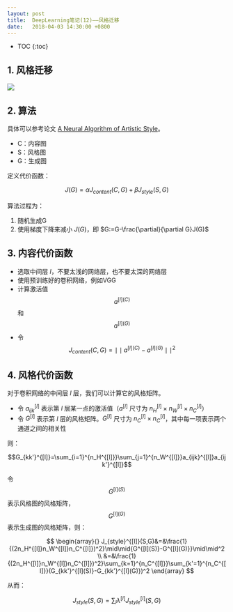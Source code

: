 ```yaml
---
layout: post
title:  DeepLearning笔记(12)——风格迁移
date:   2018-04-03 14:30:00 +0800
---
```


* TOC
{:toc}

## 1. 风格迁移

![]({{site.baseurl}}/images/2018/04/03/12-1.png)

## 2. 算法

具体可以参考论文 [A Neural Algorithm of Artistic Style](https://arxiv.org/abs/1508.06576)。

- C：内容图
- S：风格图
- G：生成图

定义代价函数：

$$J(G)=\alpha J_{content}(C,G)+\beta J_{style}(S,G)$$

算法过程为：

1. 随机生成G
2. 使用梯度下降来减小 $J(G)$，即 $G:=G-\frac{\partial}{\partial G}J(G)$

## 3. 内容代价函数

- 选取中间层 $l$，不要太浅的网络层，也不要太深的网络层
- 使用预训练好的卷积网络，例如VGG
- 计算激活值 $$a^{[l](C)}$$ 和 $$a^{[l](G)}$$
- 令 $$J_{content}(C,G)=\mid\mid{a^{[l](C)}-a^{[l](G)}}\mid\mid^2$$

## 4. 风格代价函数

对于卷积网络的中间层 $l$ 层，我们可以计算它的风格矩阵。

- 令 $a_{ijk}^{[l]}$ 表示第 $l$ 层某一点的激活值（$a^{[l]}$ 尺寸为 $n_H^{[l]} \times n_W^{[l]} \times n_C^{[l]}$）
- 令 $G^{[l]}$ 表示第 $l$ 层的风格矩阵。$G^{[l]}$ 尺寸为 $n_C^{[l]} \times n_C^{[l]}$，其中每一项表示两个通道之间的相关性

则：

$$G_{kk'}^{[l]}=\sum_{i=1}^{n_H^{[l]}}\sum_{j=1}^{n_W^{[l]}}a_{ijk}^{[l]}a_{ijk'}^{[l]}$$

令 $$G^{[l](S)}$$ 表示风格图的风格矩阵，$$G^{[l](G)}$$ 表示生成图的风格矩阵，则：

$$
\begin{array}{}
J_{style}^{[l]}(S,G)&=&\frac{1}{(2n_H^{[l]}n_W^{[l]}n_C^{[l]})^2}\mid\mid{G^{[l](S)}-G^{[l](G)}}\mid\mid^2 \\
&=&\frac{1}{(2n_H^{[l]}n_W^{[l]}n_C^{[l]})^2}\sum_{k=1}^{n_C^{[l]}}\sum_{k'=1}^{n_C^{[l]}}(G_{kk'}^{[l](S)}-G_{kk'}^{[l](G)})^2
\end{array}
$$

从而：

$$J_{style}(S,G)=\sum_l\lambda^{[l]}J_{style}^{[l]}(S,G)$$